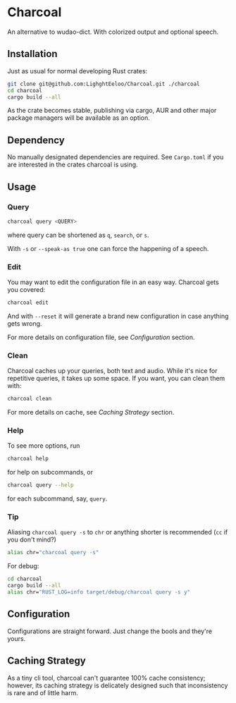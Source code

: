 # Charcoal

An alternative to wudao-dict. With colorized output and optional speech.

## Installation

Just as usual for normal developing Rust crates:

```sh
git clone git@github.com:LighghtEeloo/Charcoal.git ./charcoal
cd charcoal
cargo build --all
```

As the crate becomes stable, publishing via cargo, AUR and other major package managers will be available as an option.

## Dependency

No manually designated dependencies are required. See `Cargo.toml` if you are interested in the crates charcoal is using.

## Usage

### Query

```sh
charcoal query <QUERY>
```

where query can be shortened as `q`, `search`, or `s`.

With `-s` or `--speak-as true` one can force the happening of a speech.

### Edit

You may want to edit the configuration file in an easy way. Charcoal gets you covered:

```sh
charcoal edit
```

And with `--reset` it will generate a brand new configuration in case anything gets wrong.

For more details on configuration file, see *Configuration* section.

### Clean

Charcoal caches up your queries, both text and audio. While it's nice for repetitive queries, it takes up some space. If you want, you can clean them with:

```sh
charcoal clean
```

For more details on cache, see *Caching Strategy* section.

### Help

To see more options, run

```sh
charcoal help
```

for help on subcommands, or

```sh
charcoal query --help
```

for each subcommand, say, `query`.

### Tip

Aliasing `charcoal query -s` to `chr` or anything shorter is recommended (`cc` if you don't mind?)

```sh
alias chr="charcoal query -s"
```

For debug:

```sh
cd charcoal
cargo build --all
alias chr="RUST_LOG=info target/debug/charcoal query -s y"
```

## Configuration

Configurations are straight forward. Just change the bools and they're yours.

## Caching Strategy

As a tiny cli tool, charcoal can't guarantee 100% cache consistency; however, its caching strategy is delicately designed such that inconsistency is rare and of little harm.

